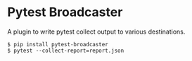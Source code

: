 # Pytest Broadcaster

A plugin to write pytest collect output to various destinations.

<!-- termynal -->

```
$ pip install pytest-broadcaster
$ pytest --collect-report=report.json
```
